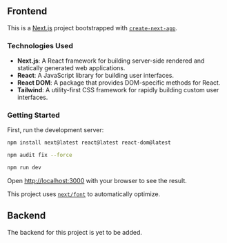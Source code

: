 ## Frontend

This is a [Next.js](https://nextjs.org) project bootstrapped with [`create-next-app`](https://nextjs.org/docs/app/api-reference/cli/create-next-app).

### Technologies Used

- **Next.js**: A React framework for building server-side rendered and statically generated web applications.
- **React**: A JavaScript library for building user interfaces.
- **React DOM**: A package that provides DOM-specific methods for React.
- **Tailwind**: A utility-first CSS framework for rapidly building custom user interfaces.

### Getting Started

First, run the development server:

```bash
npm install next@latest react@latest react-dom@latest

npm audit fix --force 

npm run dev
```

Open [http://localhost:3000](http://localhost:3000) with your browser to see the result.

This project uses [`next/font`](https://nextjs.org/docs/app/building-your-application/optimizing/fonts) to automatically optimize.

## Backend

The backend for this project is yet to be added.